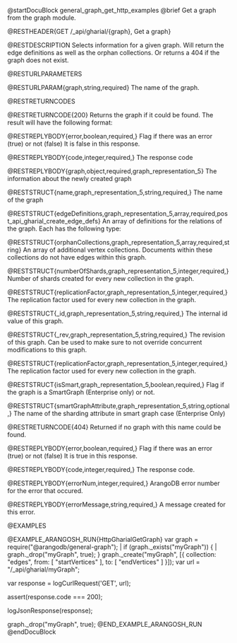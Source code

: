 
@startDocuBlock general_graph_get_http_examples
@brief Get a graph from the graph module.

@RESTHEADER{GET /_api/gharial/{graph}, Get a graph}

@RESTDESCRIPTION
Selects information for a given graph.
Will return the edge definitions as well as the orphan collections.
Or returns a 404 if the graph does not exist.

@RESTURLPARAMETERS

@RESTURLPARAM{graph,string,required}
The name of the graph.

@RESTRETURNCODES

@RESTRETURNCODE{200}
Returns the graph if it could be found.
The result will have the following format:

@RESTREPLYBODY{error,boolean,required,}
Flag if there was an error (true) or not (false)
It is false in this response.

@RESTREPLYBODY{code,integer,required,}
The response code

@RESTREPLYBODY{graph,object,required,graph_representation_5}
The information about the newly created graph

@RESTSTRUCT{name,graph_representation_5,string,required,}
The name of the graph

@RESTSTRUCT{edgeDefinitions,graph_representation_5,array,required,post_api_gharial_create_edge_defs}
An array of definitions for the relations of the graph.
Each has the following type:

@RESTSTRUCT{orphanCollections,graph_representation_5,array,required,string}
An array of additional vertex collections.
Documents within these collections do not have edges within this graph.

@RESTSTRUCT{numberOfShards,graph_representation_5,integer,required,}
Number of shards created for every new collection in the graph.

@RESTSTRUCT{replicationFactor,graph_representation_5,integer,required,}
The replication factor used for every new collection in the graph.

@RESTSTRUCT{_id,graph_representation_5,string,required,}
The internal id value of this graph. 

@RESTSTRUCT{_rev,graph_representation_5,string,required,}
The revision of this graph. Can be used to make sure to not override
concurrent modifications to this graph.

@RESTSTRUCT{replicationFactor,graph_representation_5,integer,required,}
The replication factor used for every new collection in the graph.

@RESTSTRUCT{isSmart,graph_representation_5,boolean,required,}
Flag if the graph is a SmartGraph (Enterprise only) or not.

@RESTSTRUCT{smartGraphAttribute,graph_representation_5,string,optional,}
The name of the sharding attribute in smart graph case (Enterprise Only)

@RESTRETURNCODE{404}
Returned if no graph with this name could be found.

@RESTREPLYBODY{error,boolean,required,}
Flag if there was an error (true) or not (false)
It is true in this response.

@RESTREPLYBODY{code,integer,required,}
The response code.

@RESTREPLYBODY{errorNum,integer,required,}
ArangoDB error number for the error that occured.

@RESTREPLYBODY{errorMessage,string,required,}
A message created for this error.

@EXAMPLES

@EXAMPLE_ARANGOSH_RUN{HttpGharialGetGraph}
  var graph = require("@arangodb/general-graph");
| if (graph._exists("myGraph")) {
|    graph._drop("myGraph", true);
  }
  graph._create("myGraph", [{
    collection: "edges",
    from: [ "startVertices" ],
    to: [ "endVertices" ]
  }]);
  var url = "/_api/gharial/myGraph";

  var response = logCurlRequest('GET', url);

  assert(response.code === 200);

  logJsonResponse(response);

  graph._drop("myGraph", true);
@END_EXAMPLE_ARANGOSH_RUN
@endDocuBlock

